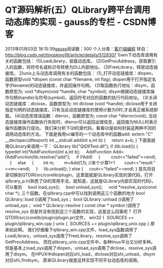 # QT源码解析(五）QLibrary跨平台调用动态库的实现 - gauss的专栏 - CSDN博客
2013年01月03日 18:15:39[gauss](https://me.csdn.net/mathlmx)阅读数：500
个人分类：[客户端编程](https://blog.csdn.net/mathlmx/article/category/944323)
转自：http://blog.csdn.net/tingsking18/article/details/5128307
1)win下动态库调用有关的函数包括： 
(1)LoadLibrary，装载动态库。 
(2)GetProcAddress，获取要引入的函数，将符号名或标识号转换为DLL内部地址。 
(3)FreeLibrary，释放动态链接库。
2)unix上与动态库调用有关的函数包括：
(1)_打开动态链接库：dlopen，函数原型void *dlopen (const char *filename, int flag); 
dlopen用于打开指定名字(filename)的动态链接库，并返回操作句柄。 
(2)取函数执行地址：dlsym，函数原型为: void *dlsym(void *handle, char *symbol); 
dlsym根据动态链接库操作句柄(handle)与符号(symbol)，返回符号对应的函数的执行代码地址。 
(3)关闭动态链接库：dlclose，函数原型为: int dlclose (void *handle); 
dlclose用于关闭指定句柄的动态链接库，只有当此动态链接库的使用计数为0时,才会真正被系统卸载。 
(4)动态库错误函数：dlerror，函数原型为: const char *dlerror(void); 当动态链接库操作函数执行失败时，dlerror可以返回出错信息，返回值为NULL时表示操作函数执行成功。
我们来分析下Qt的源代码，看看Qt是如何封装这两种不同的调用动态库的方法。
下面是我用vc编写的一个动态库中的函数add:
extern "C" __declspec(dllexport) int __stdcall add(int a,int b)
{
    return a+b;
}
下面我就用QLibrary来调用一下：
QLibrary lib("QtDllTest.dll");
if (lib.load())
{
    typedef int(*AddFunction)(int a,int b);
    AddFunction Add=(AddFunction)lib.resolve("add");
    if (!Add)
    {
        cout<<"failed"<<endl;
    }
    else
    {
       int m;
       m=Add(1,1); //来个计算1+1
       cout<<"result:"<<m<<endl;
    }
    lib.unload();
}
else
{
    cout<<"failed"<<endl;
}
首先将目录切换到QTDIR/src/corelib/plugin，这里面就是QLibrary实现的源代码，打开qlibrary_p.h(熟悉了Qt的常用手法，就知道，这就是QLibrary内部实现的代码)，可以看到
    bool load_sys();
    bool unload_sys();
    void *resolve_sys(const char *);
三个函数。在qlibrary.cpp中可以找到调用这三个函数的地方
bool QLibrary::load ()调用了load_sys；
bool QLibrary::unload ()调用了unload_sys；
void * QLibrary::resolve ( const char * symbol )调用了resolve_sys
但是并没有找到这三个函数的实现，这是这么回事呢？
打开QTDIR/src/corelib/plugin/plugin.pri文件，
win32 {
 SOURCES += plugin/qlibrary_win.cpp
}
unix {
 SOURCES += plugin/qlibrary_unix.cpp
}
原来如此啊。
我们仔细看下qlibrary_win.cpp文件，load_sys函数调用了LoadLibrary，unload_sys调用了FreeLibrary，resolve_sys调用了GetProcAddress。
而在qlibrary_unix.cpp文件中，各种linux平台又分好多种。但是基本上load_sys调用了dlopen，unload_sys调用了dlclose，resolve_sys调用了dlsym。
在HPUX中dlopen对应shl_load，dlclose对应shl_unload，dlsym对应shl_findsym。
原来QLibrary就是这样实现不同平台动态库的调用。
